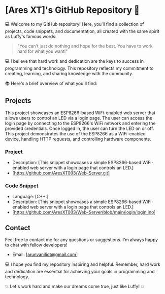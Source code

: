 # [Ares XT]'s GitHub Repository 🚀

💻 Welcome to my GitHub repository! Here, you'll find a collection of projects, code snippets, and documentation, all created with the same spirit as Luffy's famous words:

> "You can't just do nothing and hope for the best. You have to work hard for what you want!"

💻 I believe that hard work and dedication are the keys to success in programming and technology. This repository reflects my commitment to creating, learning, and sharing knowledge with the community.

📚 Here's a brief overview of what you'll find:

## Projects

This project showcases an ESP8266-based WiFi-enabled web server that allows users to control an LED via a login page. The user can access the login page by connecting to the ESP8266's WiFi network and entering the provided credentials. Once logged in, the user can turn the LED on or off. This project demonstrates the use of the ESP8266 as a WiFi-enabled device, handling HTTP requests, and controlling hardware components.

### Project 

- Description: [This snippet showcases a simple ESP8266-based WiFi-enabled web server with a login page that controls an LED.]
- [https://github.com/AresXT003/Web-Server.git]



### Code Snippet 

- Language: [C++.]
- Description: [This snippet showcases a simple ESP8266-based WiFi-enabled web server with a login page that controls an LED.]
- [https://github.com/AresXT003/Web-Server/blob/main/login/login.ino]



## Contact

Feel free to contact me for any questions or suggestions. I'm always happy to chat with fellow developers!

- Email: [arunvaniliot@gmail.com]

💻 I hope you find my repository inspiring and helpful. Remember, hard work and dedication are essential for achieving your goals in programming and technology.

💥 Let's work hard and make our dreams come true, just like Luffy! 💥 
